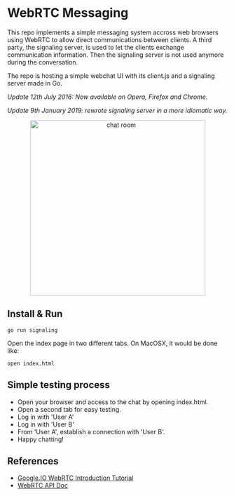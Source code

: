 # WebRTC MessagingThis repo implements a simple messaging system accross web browsers using WebRTC to allow direct communications between clients.A third party, the signaling server, is used to let the clients exchange communication information. Then the signaling server is not used anymore during the conversation.The repo is hosting a simple webchat UI with its client.js and a signaling server made in Go.*Update 12th July 2016: Now available on Opera, Firefox and Chrome.**Update 9th January 2019: rewrote signaling server in a more idiomatic way.*<center><a href="https://cloud.githubusercontent.com/assets/5645869/16680860/673b120a-44a6-11e6-8d65-1d3c8c384034.png" target="_blank"><img height="400" src="https://cloud.githubusercontent.com/assets/5645869/16680860/673b120a-44a6-11e6-8d65-1d3c8c384034.png" alt="chat room"></a></center>## Install & Run```go run signaling```Open the index page in two different tabs. On MacOSX, it would be done like:```open index.html```## Simple testing process* Open your browser and access to the chat by opening index.html. * Open a second tab for easy testing.* Log in with 'User A'* Log in with 'User B'* From 'User A', establish a connection with 'User B'.* Happy chatting!## References - [Google.IO WebRTC Introduction Tutorial](https://www.youtube.com/watch?v=5ci91dfKCyc)- [WebRTC API Doc](http://docs.webplatform.org/wiki/apis/webrtc)